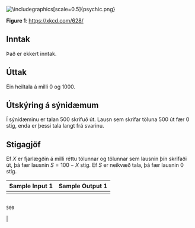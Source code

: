 


![\includegraphics[scale=0.5]{psychic.png}](/problems/iceland.giskadu/file/statement/is/img-0001.png)

**Figure 1**: https://xkcd.com/628/
 


Inntak
------


Það er ekkert inntak.


Úttak
-----


Ein heiltala á milli $0$ og $1000$.


Útskýring á sýnidæmum
---------------------


Í sýnidæminu er talan $500$ skrifuð út. Lausn sem skrifar
 töluna $500$ út fær
 $0$ stig, enda er þessi
 tala langt frá svarinu.


Stigagjöf
---------


Ef $X$ er fjarlægðin á
 milli réttu tölunnar og tölunnar sem lausnin þín skrifaði út,
 þá fær lausnin $S = 100-X$
 stig. Ef $S$ er neikvæð
 tala, þá fær lausnin $0$
 stig.




| Sample Input 1 | Sample Output 1 |
| --- | --- |
|  | 
```

500

```
 |


